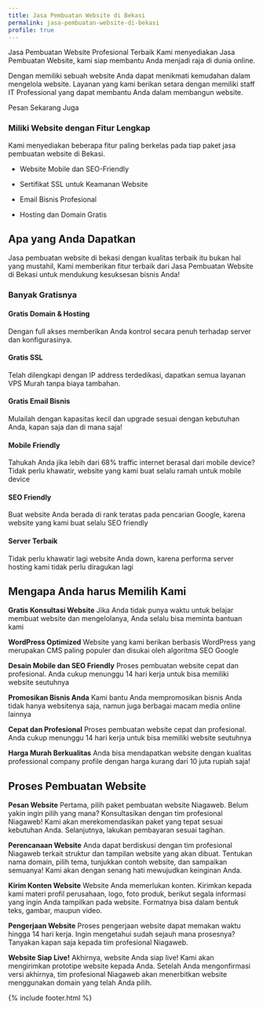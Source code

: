 ```yaml
---
title: Jasa Pembuatan Website di Bekasi
permalink: jasa-pembuatan-website-di-bekasi
profile: true
---
```


Jasa Pembuatan Website Profesional Terbaik
Kami menyediakan Jasa Pembuatan Website, kami siap membantu Anda menjadi raja di dunia online.

Dengan memiliki sebuah website Anda dapat menikmati kemudahan dalam mengelola website. Layanan yang kami berikan setara dengan memiliki staff IT Professional yang dapat membantu Anda dalam membangun website.

Pesan Sekarang Juga

### Miliki Website dengan Fitur Lengkap

Kami menyediakan beberapa fitur paling berkelas pada tiap paket jasa pembuatan website di Bekasi.

- Website Mobile dan SEO-Friendly

- Sertifikat SSL untuk Keamanan Website

- Email Bisnis Profesional

- Hosting dan Domain Gratis

## Apa yang Anda Dapatkan

Jasa pembuatan website di bekasi dengan kualitas terbaik itu bukan hal yang mustahil, Kami memberikan fitur terbaik dari Jasa Pembuatan Website di Bekasi untuk mendukung kesuksesan bisnis Anda!

### Banyak Gratisnya

#### Gratis Domain & Hosting

Dengan full akses memberikan Anda kontrol secara penuh terhadap server dan konfigurasinya.

#### Gratis SSL

Telah dilengkapi dengan IP address terdedikasi, dapatkan semua layanan VPS Murah tanpa biaya tambahan.

#### Gratis Email Bisnis

Mulailah dengan kapasitas kecil dan upgrade sesuai dengan kebutuhan Anda, kapan saja dan di mana saja!

#### Mobile Friendly

Tahukah Anda jika lebih dari 68% traffic internet berasal dari mobile device? Tidak perlu khawatir, website yang kami buat selalu ramah untuk mobile device

#### SEO Friendly

Buat website Anda berada di rank teratas pada pencarian Google, karena website yang kami buat selalu SEO friendly

#### Server Terbaik

Tidak perlu khawatir lagi website Anda down, karena performa server hosting kami tidak perlu diragukan lagi

## Mengapa Anda harus Memilih Kami

**Gratis Konsultasi Website**
Jika Anda tidak punya waktu untuk belajar membuat website dan mengelolanya, Anda selalu bisa meminta bantuan kami

**WordPress Optimized**
Website yang kami berikan berbasis WordPress yang merupakan CMS paling populer dan disukai oleh algoritma SEO Google

**Desain Mobile dan SEO Friendly**
Proses pembuatan website cepat dan profesional. Anda cukup menunggu 14 hari kerja untuk bisa memiliki website seutuhnya

**Promosikan Bisnis Anda**
Kami bantu Anda mempromosikan bisnis Anda tidak hanya websitenya saja, namun juga berbagai macam media online lainnya

**Cepat dan Profesional**
Proses pembuatan website cepat dan profesional. Anda cukup menunggu 14 hari kerja untuk bisa memiliki website seutuhnya

**Harga Murah Berkualitas**
Anda bisa mendapatkan website dengan kualitas professional company profile dengan harga kurang dari 10 juta rupiah saja!

## Proses Pembuatan Website

**Pesan Website**
Pertama, pilih paket pembuatan website Niagaweb. Belum yakin ingin pilih yang mana? Konsultasikan dengan tim profesional Niagaweb! Kami akan merekomendasikan paket yang tepat sesuai kebutuhan Anda. Selanjutnya, lakukan pembayaran sesuai tagihan.

**Perencanaan Website**
Anda dapat berdiskusi dengan tim profesional Niagaweb terkait struktur dan tampilan website yang akan dibuat. Tentukan nama domain, pilih tema, tunjukkan contoh website, dan sampaikan semuanya! Kami akan dengan senang hati mewujudkan keinginan Anda.

**Kirim Konten Website**
Website Anda memerlukan konten. Kirimkan kepada kami materi profil perusahaan, logo, foto produk, berikut segala informasi yang ingin Anda tampilkan pada website. Formatnya bisa dalam bentuk teks, gambar, maupun video.

**Pengerjaan Website**
Proses pengerjaan website dapat memakan waktu hingga 14 hari kerja. Ingin mengetahui sudah sejauh mana prosesnya? Tanyakan kapan saja kepada tim profesional Niagaweb.

**Website Siap Live!**
Akhirnya, website Anda siap live! Kami akan mengirimkan prototipe website kepada Anda. Setelah Anda mengonfirmasi versi akhirnya, tim profesional Niagaweb akan menerbitkan website menggunakan domain yang telah Anda pilih.

{% include footer.html %}
